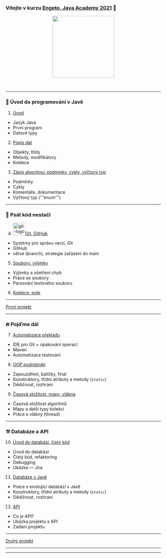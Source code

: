 
### Vítejte v kurzu [Engeto, Java Academy 2021](https://engeto.cz/java-akademie/) 👋

<p align="center">
  <img src="https://engeto.cz/wp-content/uploads/2019/01/engeto-square.png" width="200" height="200">
</p>
<!--<p align="center">
  <img alt="engeto-logo" width="80px" src="https://engeto.cz/wp-content/uploads/2019/01/engeto-square.png" />
  <img alt="python-logo" width="70px" src="https://hackaday.com/wp-content/uploads/2019/09/python-logo.png" />
</p>-->
<br>

---

### 🐌 Úvod do programování v Javě
1. [Úvod](https://github.com/ENGETO-Java-Academy-2021/lekce_01)
  - Jazyk Java
  - První program
  - Datové typy
2. [Popis dat](https://github.com/ENGETO-Java-Academy-2021/lekce_02)
  - Objekty, třídy
  - Metody, modifikátory
  - Kolekce
3. [Zápis algoritmu: podmínky, cykly, výčtový typ](https://github.com/ENGETO-Java-Academy-2021/lekce_03)
  - Podmínky
  - Cykly
  - Komentáře, dokumentace
  - Výčtový typ ('''enum''')

---

### 🦅 Psát kód nestačí
4. <img alt="git-logo" width="40px" src="https://image.freepik.com/free-icon/github-cat-in-a-circle_318-41747.jpg" />[Git, GitHub](https://github.com/ENGETO-Java-Academy-2021/lekce_04)
  - Systémy pro správu verzí, Git
  - GitHub
  - větve (branch), strategie zařazení do main
5. [Soubory, výjimky](https://github.com/ENGETO-Java-Academy-2021/lekce_05)
  - Výjimky a ošetření chyb
  - Práce se soubory
  - Parsování textového souboru
6. [Kolekce, pole](https://github.com/ENGETO-Java-Academy-2021/lekce_06)

---

[První projekt](https://github.com/ENGETO-Java-Academy-2021/projekt_01)

---

### 🔥 Pojďme dál

7. [Automatizace překladu](https://github.com/ENGETO-Java-Academy-2021/lekce_07)
  - IDE pro Git + opakování operací
  - Maven
  - Automatizace testování
8. [OOP podrobněji](https://github.com/ENGETO-Java-Academy-2021/lekce_08)
  - Zapouzdření, balíčky, final
  - Konstruktory, třídní atributy a metody (```static```)
  - Dědičnost, rozhraní
9. [Časová složitost, mapy, vlákna](https://github.com/ENGETO-Java-Academy-2021/lekce_09)
  - Časová složitost algoritmů
  - Mapy a další typy kolekcí
  - Práce s vlákny (thread)

---

### ⚒ Databáze a API

10. [Úvod do databází, čistý kód](https://github.com/ENGETO-Java-Academy-2021/lekce_10)
  - Úvod do databází
  - Čistý kód, refaktoring
  - Debugging
  - Ukázka &mdash; Jira
11. [Databáze v Javě](https://github.com/ENGETO-Java-Academy-2021/lekce_11)
  - Práce s existující databází v&nbsp;Javě
  - Konstruktory, třídní atributy a metody (```static```)
  - Dědičnost, rozhraní
12. [API](https://github.com/ENGETO-Java-Academy-2021/lekce_12)
  - Co je API?
  - Ukázka projektu s API
  - Zadání projektu

---


[Druhý projekt](https://github.com/ENGETO-Java-Academy-2021/projekt_02)

---


<!--
---

### 📺 Goodies & urls
<details>
  <summary>🔽 click</summary>

<!--START_SECTION:details->
- 🐍 [minimalist presentation](https://docs.google.com/presentation/d/1BKgmTrre-Go78OjExTP2JfaXTgUZ1KX2RRoayX6grsk/edit#slide=id.ga479756cdf_0_6)
- 🦆 [Lesson01, repl.it](https://repl.it/)
- 🐝 [Lesson01, slack](https://slack.com/intl/en-cz/)
- 🐔 [Lesson01, engeto.com](https://engeto.com/cs/)
- 🦋 [Lesson01, built-in functions](https://docs.python.org/3/library/functions.html)

- 🐖 [Lesson11, mockaroo.com](https://mockaroo.com/)
- 🐄 [Lesson11, json](https://docs.python.org/3/library/json.html)
- 🐈 [Lesson11, sys](https://docs.python.org/3/library/sys.html)
- 🐕 [Lesson11, os](https://docs.python.org/3/library/os.html)
<!--END_SECTION:details->

</details>

---

<br>

### 🆕 Issues
<!--START_SECTION:activities->
1. 💥 Issue [#1](https://github.com/Bralor/python-academy-2021/issues/1) - new content of the first lesson 💪
2. ➕ Issue [#2](https://github.com/Bralor/python-academy-2021/issues/2) - new content of the second lesson ☝
3. ➕ Issue [#26](https://github.com/Bralor/python-academy-2021/issues/26) - update the content of the 11th lesson 🎆
4. ✅ Issue [#26](https://github.com/Bralor/python-academy-2021/issues/26) - completed! 💪
<!--END_SECTION:activities->

---

### 🏫 FAQ
<details>
  <summary>🔽 Others</summary>

  ### What is [Engeto](https://engeto.cz/o-nas/)❓
  It is a company that helps to educate people in the field of information
  technologies.

  ### What is [Python](https://www.python.org)❓
  It is an ideal programming language for complete beginners.

  ### Even in 2020❓
  Sure, still belongs among the top 4
  (➡ [check the source](https://www.codingame.com/work/codingame-developer-survey-2020/#page6))

  ### Where to start ❓
  The best place is the official website
  (➡ [especially the community section](https://www.python.org/community/))

</details>

-->
---

